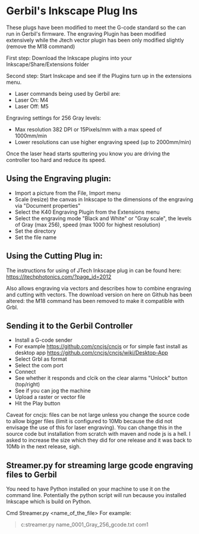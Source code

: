# Gerbil's Inkscape Plug Ins

These plugs have been modified to meet the G-code standard so the can run in Gerbil's firmware. The engraving Plugin has been modified extensively while the Jtech vector plugin has been only modified slightly (remove the M18 command)

First step: Download the Inkscape plugins into your Inkscape/Share/Extensions folder

Second step: Start Inskcape and see if the Plugins turn up in the extensions menu.

- Laser commands being used by Gerbil are:
- Laser On: M4
- Laser Off: M5

Engraving settings for 256 Gray levels:
- Max resolution 382 DPI or 15Pixels/mm with a max speed of 1000mm/min
- Lower resolutions can use higher engraving speed (up to 2000mm/min)

Once the laser head starts sputtering you know you are driving the controller too hard and reduce its speed.

## Using the Engraving plugin:
- Import a picture from the File, Import menu
- Scale (resize) the canvas in Inkscape to the dimensions of the engraving via "Document properties"
- Select the K40 Engraving Plugin from the Extensions menu
- Select the engraving mode "Black and White" or "Gray scale", the levels of Gray (max 256), speed (max 1000 for highest resolution)
- Set the directory
- Set the file name

## Using the Cutting Plug in:
The instructions for using of JTech Inkscape plug in can be found here: https://jtechphotonics.com/?page_id=2012

Also allows engraving via vectors and describes how to combine engraving and cutting with vectors. The download version on here on Github has been altered: the M18 command has been removed to make it compatible with Grbl.

## Sending it to the Gerbil Controller

- Install a G-code sender
- For example https://github.com/cncjs/cncjs or for simple fast install as desktop app https://github.com/cncjs/cncjs/wiki/Desktop-App
- Select Grbl as format
- Select the com port
- Connect
- See whether it responds and clcik on the clear alarms "Unlock" button (top/right)
- See if you can jog the machine
- Upload a raster or vector file
- Hit the Play button

Caveat for cncjs: files can be not large unless you change the source code to allow bigger files (limit is configured to 10Mb because the did not envisage the use of this for laser engraving). You can change this in the source code but installation from scratch with maven and node js is a hell. I asked to increase the size which they did for one release and it was back to 10Mb in the next release, sigh.

## Streamer.py for streaming large gcode engraving files to Gerbil

You need to have Python installed on your machine to use it on the command line.
Potentially the python script will run because you installed Inkscape which is build on Python.

Cmd Streamer.py <name_of_the_file> <connectedcomport>
For example:
>c:streamer.py name_0001_Gray_256_gcode.txt com1

